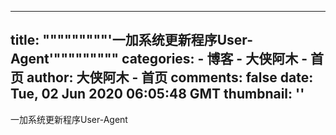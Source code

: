 
---
title: """""""""'一加系统更新程序User-Agent'"""""""""
categories: 
    - 博客
    - 大侠阿木 - 首页
author: 大侠阿木 - 首页
comments: false
date: Tue, 02 Jun 2020 06:05:48 GMT
thumbnail: ''
---

<div>   
一加系统更新程序User-Agent  
</div>
            